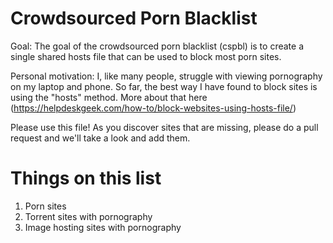 # Crowdsourced Porn Blacklist

Goal:
The goal of the crowdsourced porn blacklist (cspbl) is to create a single shared hosts file that can be used to block most porn sites. 

Personal motivation:
I, like many people, struggle with viewing pornography on my laptop and phone. So far, the best way I have found to block sites is using the "hosts" method. More about that here (https://helpdeskgeek.com/how-to/block-websites-using-hosts-file/)

Please use this file! As you discover sites that are missing, please do a pull request and we'll take a look and add them.

# Things on this list
1) Porn sites
2) Torrent sites with pornography
3) Image hosting sites with pornography
